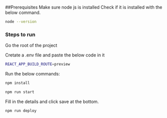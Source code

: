 ##Prerequisites
Make sure node js is installed 
Check if it is installed with the below command.
 ``` bash
node --version
 ```

### Steps to run
Go the root of the project

Cretate a .env file and paste the below code in it 
 ``` bash
REACT_APP_BUILD_ROUTE=preview
 ```
Run the below commands: 

 ``` bash
 npm install
 ```

  ``` bash
 npm run start 
 ```

Fill in the details and click save at the bottom.

  ``` bash
 npm run deploy 
 ```
